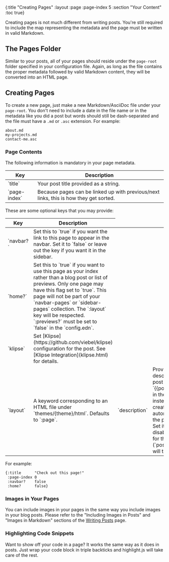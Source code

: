 {:title "Creating Pages"
 :layout :page
 :page-index 5
 :section "Your Content"
 :toc true}

Creating pages is not much different from writing posts. You're still required to include the map representing the metadata and the page must be written in valid Markdown.

## The Pages Folder

Similar to your posts, all of your pages should reside under the `page-root` folder specified in your configuration file. Again, as long as the file contains the proper metadata followed by valid Markdown content, they will be converted into an HTML page.

## Creating Pages

To create a new page, just make a new Markdown/AsciiDoc file under your `page-root`. You don't need to include a date in the file name or in the metadata like you did a post but words should still be dash-separated and the file must have a `.md` or `.asc` extension. For example:

```
about.md
my-projects.md
contact-me.asc
```

### Page Contents

The following information is mandatory in your page metadata.

<table class="table table-bordered">
<thead>
<tr>
<th>Key</th>
<th>Description</th>
</tr>
</thead>
<tbody>
<tr>
<td>`title`</td>
<td>Your post title provided as a string.</td>
</tr>
<tr>
<td>`page-index`</td>
<td>Because pages can be linked up with previous/next links, this is how they get sorted.</td>
</tr>
</tbody>
</table>

These are some optional keys that you may provide:

<table class="table table-bordered">
<thead>
<tr>
<th>Key</th>
<th>Description</th>
</tr>
</thead>
<tbody>
<tr>
<td>`navbar?`</td>
<td>Set this to `true` if you want the link to this page to appear in the navbar. Set it to `false` or leave out the key if you want it in the sidebar.</td>
</tr>
<tr>
<td>`home?`</td>
<td>Set this to `true` if you want to use this page as your index rather than a blog post or list of previews. Only one page may have this flag set to `true`. This page will not be part of your `navbar-pages` or `sidebar-pages` collection. The `:layout` key will be respected. `:previews?` must be set to `false` in the `config.edn`.</td>
</tr>
<tr>
<td>`klipse`</td>
<td>Set [Klipse](https://github.com/viebel/klipse) configuration for the post.
See [Klipse Integration](klipse.html) for details.</td>
</tr>
<tr>
<td>`layout`</td>
<td>A keyword corresponding to an HTML file under `themes/{theme}/html`.
Defaults to `:page`.</td>
<td>`description`</td>
<td>Provide a custom description for the post (available as `{{post.description}}` in the templates) instead of the one created automatically from the post's preview. Set it to `false` to disable description for the page. (`post.description` will thus be nil.)</td>
</tr>
</tbody>
</table>

For example:

```
{:title      "Check out this page!"
 :page-index 0
 :navbar?    false
 :home?      false}
```

### Images in Your Pages

You can include images in your pages in the same way you include images in your blog posts. Please refer to the "Including Images in Posts" and "Images in Markdown" sections of the [Writing Posts](/docs/writing-posts.html) page.

### Highlighting Code Snippets

Want to show off your code in a page? It works the same way as it does in posts. Just wrap your code block in triple backticks and highlight.js will take care of the rest.
